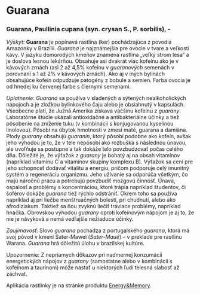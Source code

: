 Guarana
=======

### Guarana, Paullinia cupana (syn. crysan S., P. sorbilis), -

*Výskyt*: **Guarana** je popínavá rastlina (ker) pochádzajúca z povodia Amazonky
v Brazílii. *Guarana* je najznámejšia pre ovocie v tvare a veľkosti kávy. V
jazyku domorodých kmeňov znamená rastlina „veľký strom lesa“ a je doslova lesnou
lekárňou. Obsahuje asi dvakrát viac kofeínu ako je v kávových zrnách (asi 2 až
4,5% kofeínu v *guaranových* semenách v porovnaní s 1 až 2% v kávových zrnách).
Ako aj v iných bylinách obsahujúce kofeín odpudzuje patogény z bobule a semien.
Farba ovocia je od hnedej ku červenej farbe s čiernymi semenami.

*Uplatnenie*: *Guarana* sa používa v sladených a sýtených nealkoholických
nápojoch a je zložkou bylinkového čaju alebo je obsiahnutý v kapsulách.
Všeobecne platí, že Južná Amerika získava väčšinu kofeínu z *guarany*.
Laboratórne štúdie ukázali antioxidačné a antibakteriálne účinky a tiež
pôsobenie na zníženie tuku (v kombinácii s konjugovanou kyselinou linolovou).
Pôsobí na úbytok hmotnosti v zmesi maté, guarana a damiána. Plody *guarany*
obsahujú *guaranín*, ktorý pôsobí podobne ako kofeín, avšak jeho výhodou je to,
že v tele nepôsobí ako rozbuška s následnou únavou, ale uvoľňuje sa postupne a
tak dokáže telo povzbudzovať počas celého dňa. Dôležité je, že výťažok z
*guarany* je bohatý aj na obsah vitamínov (napríklad vitamínu C a vitamínov
skupiny komplexu B). Výťažok sa cení pre jeho schopnosť dodávať vitalitu a
energiu, pričom podporuje celý imunitný systém a regeneráciu organizmu. Jeho
užívanie sa odporúča všetkým, čo majú náročnú prácu a potrebujú povzbudiť
mozgovú činnosť. Únava, ospalosť a problémy s koncentráciou, ktoré trápia
napríklad študentov, či šoférov dokáže *guarana* tiež rýchlo odstrániť. Okrem
toho sa používa napríklad aj pri liečbe menštruačných bolestí, pri chudnutí,
alebo ako afrodiziakum. Taktiež sa ňou zvyknú liečiť tráviace problémy,
napríklad hnačka. Obrovskou výhodou *guarany* oproti kofeínovým nápojom je aj
to, že nie je návyková a nemá vedľajšie nežiaduce účinky.

*Zaujímavosť*: Slovo *guarana* pochádza z portugalského *guarana*, ktorá má svoj
pôvod v kmeni Sater-Mawei (*Sater-Maué*) – v preklade pre rastlinu Warana.
*Guarana* hrá dôležitú úlohu v brazílskej kultúre.

Upozornenie: Z nepriamych dôkazov pri nadmernej konzumácii energetických nápojov
z *guarany* (samostatne alebo v kombinácii s kofeínom a taurínom) môže nastať u
niektorých ľudí telesná slabosť až záchvat.

Aplikácia rastlinky je na stránke produktu
[Energy&Memory](/sip/p/energy-memory/).

